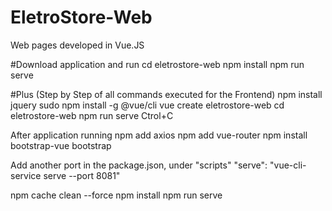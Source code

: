 # EletroStore-Web
Web pages developed in Vue.JS

#Download application and run
cd eletrostore-web
npm install
npm run serve

#Plus (Step by Step of all commands executed for the Frontend)
npm install jquery
sudo npm install -g @vue/cli
vue create eletrostore-web
cd eletrostore-web
npm run serve
Ctrol+C

After application running
npm add axios
npm add vue-router
npm install bootstrap-vue bootstrap

Add another port in the package.json, under "scripts" 
	"serve": "vue-cli-service serve --port 8081"
	
npm cache clean --force
npm install
npm run serve